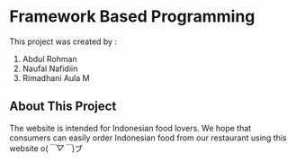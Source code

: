 # Framework Based Programming

This project was created by : 
1. Abdul Rohman
2. Naufal Nafidiin
3. Rimadhani Aula M

## About This Project
The website is intended for Indonesian food lovers. We hope that consumers can easily order Indonesian food from our restaurant using this website o(*￣▽￣*)ブ